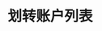 ---
title: 划转账户列表
position_number: 1.1
parameters:
    -
        name:
        content:
content_markdown: |-
    单一用户账户列表

    * **URL**：/api/v1/account/list
    * **Method**：GET
    * **需要登录**：是
    * **需要鉴权**：是

    请求参数

    | 参数名称 | 描述 | 类型 | **是否必需** | 约束 |
    | coin | 币种名称 | String | 是 | 例如：USDT |
    | recvWindow | 时间戳滑动窗口，时间戳前后多少毫秒请求有效 | integer | 否 | &nbsp; |
    | timestamp | 调用时间 | Long | 是 | &nbsp; |
left_code_blocks:
    -
        code_block:
        title:
        language:
right_code_blocks:
    -
        code_block: |-
            {
                "code": 1,
                "data": [
                    {
                        "type": "usdt",
                        "coin": "USDT",
                        "amount": "1330.3704832"
                    },
                    {
                        "type": "spot",
                        "coin": "USDT",
                        "amount": "998937.3452574978"
                    },
                    {
                        "type": "withdraw",
                        "coin": "USDT",
                        "amount": "9515878.623"
                    }
                ]
            }
        title: 响应
        language: json
    -
        code_block: |-
            {
             "code": 9999,
             "message": "异常信息"
            }
        title: ERROR
        language: json
---